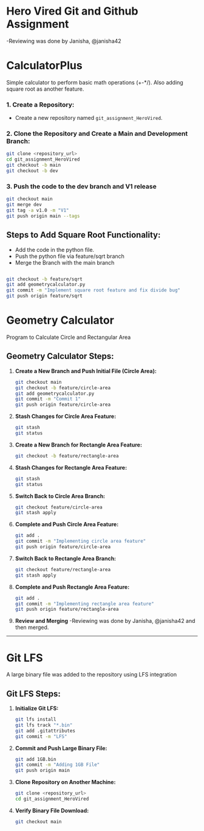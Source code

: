 # Hero Vired Git and Github Assignment
-Reviewing was done by Janisha, @janisha42 
# CalculatorPlus

Simple calculator to perform basic math operations (+-*/). Also adding square root as another feature.

### 1. Create a Repository:

- Create a new repository named `git_assignment_HeroVired`.

### 2. Clone the Repository and Create a Main and Development Branch:

```bash
git clone <repository_url>
cd git_assignment_HeroVired
git checkout -b main
git checkout -b dev
```

### 3. Push the code to the dev branch and V1 release
```bash
git checkout main
git merge dev
git tag -a v1.0 -m "V1"
git push origin main --tags
```

## Steps to Add Square Root Functionality:

- Add the code in the python file.
- Push the python file via feature/sqrt branch
- Merge the Branch with the main branch

```bash

git checkout -b feature/sqrt
git add geometrycalculator.py
git commit -m "Implement square root feature and fix divide bug"
git push origin feature/sqrt
```

# Geometry Calculator

Program to Calculate Circle and Rectangular Area

## Geometry Calculator Steps:



1. **Create a New Branch and Push Initial File (Circle Area):**
    ```bash
    git checkout main
    git checkout -b feature/circle-area
    git add geometrycalculator.py
    git commit -m "Commit 1"
    git push origin feature/circle-area
    ```

2. **Stash Changes for Circle Area Feature:**
    ```bash
    git stash
    git status
    ```

3. **Create a New Branch for Rectangle Area Feature:**
    ```bash
    git checkout -b feature/rectangle-area
    ```

4. **Stash Changes for Rectangle Area Feature:**
    ```bash
    git stash
    git status
    ```

5. **Switch Back to Circle Area Branch:**
    ```bash
    git checkout feature/circle-area
    git stash apply
    ```

6. **Complete and Push Circle Area Feature:**
    ```bash
    git add .
    git commit -m "Implementing circle area feature"
    git push origin feature/circle-area
    ```

7. **Switch Back to Rectangle Area Branch:**
    ```bash
    git checkout feature/rectangle-area
    git stash apply
    ```

8. **Complete and Push Rectangle Area Feature:**
    ```bash
    git add .
    git commit -m "Implementing rectangle area feature"
    git push origin feature/rectangle-area
    ```

9. **Review and Merging**
  -Reviewing was done by Janisha, @janisha42 and then merged.
---

# Git LFS 

A large binary file was added to the repository using LFS integration

## Git LFS Steps:

1. **Initialize Git LFS:**
    ```bash
    git lfs install
    git lfs track "*.bin"
    git add .gitattributes
    git commit -m "LFS"
    ```

2. **Commit and Push Large Binary File:**
    ```bash
    git add 1GB.bin
    git commit -m "Adding 1GB File"
    git push origin main
    ```

3. **Clone Repository on Another Machine:**
    ```bash
    git clone <repository_url>
    cd git_assignment_HeroVired
    ```

4. **Verify Binary File Download:**
    ```bash
    git checkout main
    ```


